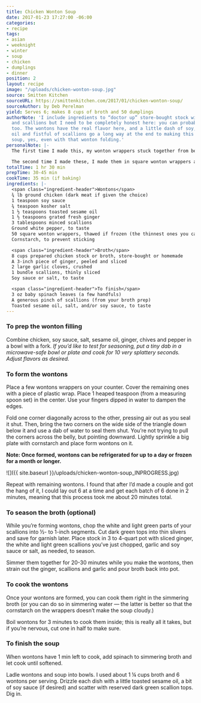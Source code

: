 ```yaml
---
title: Chicken Wonton Soup
date: 2017-01-23 17:27:00 -06:00
categories:
- recipe
tags:
- asian
- weeknight
- winter
- soup
- chicken
- dumplings
- dinner
position: 2
layout: recipe
image: "/uploads/chicken-wonton-soup.jpg"
source: Smitten Kitchen
sourceURL: https://smittenkitchen.com/2017/01/chicken-wonton-soup/
sourceAuthor: by Deb Perelman
yield: Serves 6; makes 8 cups of broth and 50 dumplings
authorNote: 'I include ingredients to “doctor up” store-bought stock with ginger,  garlic
  and scallions but I need to be completely honest here: you can probably skip  it
  too. The wontons have the real flavor here, and a little dash of soy, toasted  sesame
  oil and fistful of scallions go a long way at the end to making this an easy  weeknight
  soup, yes, even with that wonton folding.'
personalNote: |-
  The first time I made this, my wonton wrappers stuck together from being in the freezer too long and were unusable. If that happens again, just make the filling and form into meatballs using a small/medium cookie scoop. Bake meatballs in a 375°F oven for about 20 min and drop into simmering soup for about three minutes. No harm, no foul, although they'll taste a little drier the next day.

  The second time I made these, I made them in square wonton wrappers and it worked out much better. The folding took me longer than Deb specified, but I think the next time will go faster...
totalTime: 1 hr 30 min
prepTime: 30-45 min
cookTime: 35 min (if baking)
ingredients: |-
  <span class="ingredient-header">Wontons</span>
  ¾ lb ground chicken (dark meat if given the choice)
  1 teaspoon soy sauce
  ¾ teaspoon kosher salt
  1 ½ teaspoons toasted sesame oil
  1 ½ teaspoons grated fresh ginger
  3 tablespoons minced scallions
  Ground white pepper, to taste
  50 square wonton wrappers, thawed if frozen (the thinnest ones you can find)
  Cornstarch, to prevent sticking

  <span class="ingredient-header">Broth</span>
  8 cups prepared chicken stock or broth, store-bought or homemade
  A 3-inch piece of ginger, peeled and sliced
  2 large garlic cloves, crushed
  1 bundle scallions, thinly sliced
  Soy sauce or salt, to taste

  <span class="ingredient-header">To finish</span>
  3 oz baby spinach leaves (a few handfuls)
  A generous pinch of scallions (from your broth prep)
  Toasted sesame oil, salt, and/or soy sauce, to taste
---
```


### To prep the wonton filling

Combine chicken, soy sauce, salt, sesame oil, ginger, chives and pepper in a bowl with a fork. _If you’d like to test for seasoning, put a tiny dab in a microwave-safe bowl or plate and cook for 10 very splattery seconds. Adjust flavors as desired._

### To form the wontons

Place a few wontons wrappers on your counter. Cover the remaining ones with a piece of plastic wrap. Place 1 heaped teaspoon (from a measuring spoon set) in the center. Use your fingers dipped in water to dampen the edges.

Fold one corner diagonally across to the other, pressing air out as you seal it shut. Then, bring the two corners on the wide side of the triangle down below it and use a dab of water to seal them shut. You’re not trying to pull the corners across the belly, but pointing downward. Lightly sprinkle a big plate with cornstarch and place form wontons on it.

**Note: Once formed, wontons can be refrigerated for up to a day or frozen for a month or longer.**

![]({{ site.baseurl }}/uploads/chicken-wonton-soup_INPROGRESS.jpg)

Repeat with remaining wontons. I found that after I’d made a couple and got the hang of it, I could lay out 6 at a time and get each batch of 6 done in 2 minutes, meaning that this process took me about 20 minutes total.


### To season the broth (optional)

While you’re forming wontons, chop the white and light green parts of your scallions into ½- to 1-inch segments. Cut dark green tops into thin slivers and save for garnish later. Place stock in 3 to 4-quart pot with sliced ginger, the white and light green scallions you’ve just chopped, garlic and soy sauce or salt, as needed, to season.

Simmer them together for 20-30 minutes while you make the wontons, then strain out the ginger, scallions and garlic and pour broth back into pot.

### To cook the wontons

Once your wontons are formed, you can cook them right in the simmering broth (or you can do so in simmering water — the latter is better so that the cornstarch on the wrappers doesn’t make the soup cloudy.)

Boil wontons for 3 minutes to cook them inside; this is really all it takes, but if you’re nervous, cut one in half to make sure.

### To finish the soup

When wontons have 1 min left to cook, add spinach to simmering broth and let cook until softened.

Ladle wontons and soup into bowls. I used about 1 ¼ cups broth and 6 wontons per serving. Drizzle each dish with a little toasted sesame oil, a bit of soy sauce (if desired) and scatter with reserved dark green scallion tops. Dig in.
